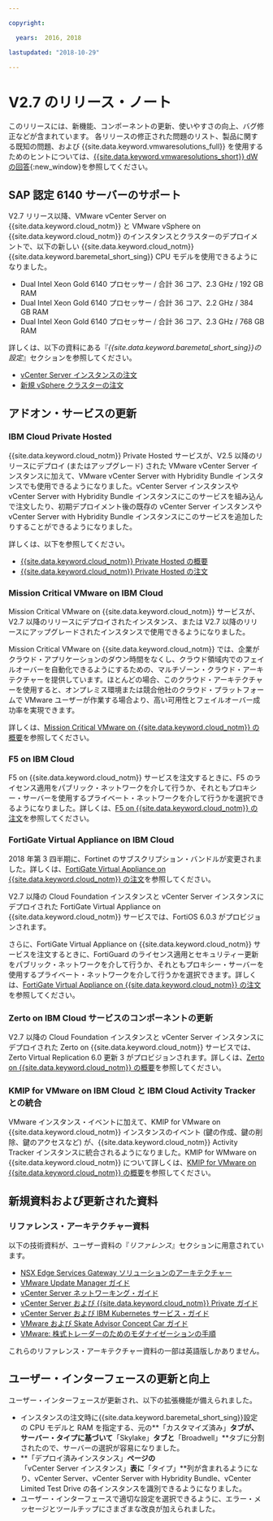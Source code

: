 ```yaml
---

copyright:

  years:  2016, 2018

lastupdated: "2018-10-29"

---
```


# V2.7 のリリース・ノート

このリリースには、新機能、コンポーネントの更新、使いやすさの向上、バグ修正などが含まれています。 各リリースの修正された問題のリスト、製品に関する既知の問題、および {{site.data.keyword.vmwaresolutions_full}} を使用するためのヒントについては、[{{site.data.keyword.vmwaresolutions_short}} dW の回答](https://developer.ibm.com/answers/topics/cloudvmw/){:new_window}を参照してください。

## SAP 認定 6140 サーバーのサポート

V2.7 リリース以降、VMware vCenter Server on {{site.data.keyword.cloud_notm}} と VMware vSphere on {{site.data.keyword.cloud_notm}} のインスタンスとクラスターのデプロイメントで、以下の新しい {{site.data.keyword.cloud_notm}} {{site.data.keyword.baremetal_short_sing}} CPU モデルを使用できるようになりました。
* Dual Intel Xeon Gold 6140 プロセッサー / 合計 36 コア、2.3 GHz / 192 GB RAM
* Dual Intel Xeon Gold 6140 プロセッサー / 合計 36 コア、2.2 GHz / 384 GB RAM
* Dual Intel Xeon Gold 6140 プロセッサー / 合計 36 コア、2.3 GHz / 768 GB RAM

詳しくは、以下の資料にある『*{{site.data.keyword.baremetal_short_sing}}の設定*』セクションを参照してください。
* [vCenter Server インスタンスの注文](../vcenter/vc_orderinginstance.html#bare-metal-server-settings)
* [新規 vSphere クラスターの注文](../vsphere/vs_orderinginstances.html#bare-metal-server-settings)

## アドオン・サービスの更新

### IBM Cloud Private Hosted

{{site.data.keyword.cloud_notm}} Private Hosted サービスが、V2.5 以降のリリースにデプロイ (またはアップグレード) された VMware vCenter Server インスタンスに加えて、VMware vCenter Server with Hybridity Bundle インスタンスでも使用できるようになりました。vCenter Server インスタンスや vCenter Server with Hybridity Bundle インスタンスにこのサービスを組み込んで注文したり、初期デプロイメント後の既存の vCenter Server インスタンスや vCenter Server with Hybridity Bundle インスタンスにこのサービスを追加したりすることができるようになりました。

詳しくは、以下を参照してください。
* [{{site.data.keyword.cloud_notm}} Private Hosted の概要](../services/icp_overview.html)
* [{{site.data.keyword.cloud_notm}} Private Hosted の注文](../services/icp_ordering.html)

### Mission Critical VMware on IBM Cloud

Mission Critical VMware on {{site.data.keyword.cloud_notm}} サービスが、V2.7 以降のリリースにデプロイされたインスタンス、または V2.7 以降のリリースにアップグレードされたインスタンスで使用できるようになりました。

Mission Critical VMware on {{site.data.keyword.cloud_notm}} では、企業がクラウド・アプリケーションのダウン時間をなくし、クラウド領域内でのフェイルオーバーを自動化できるようにするための、マルチゾーン・クラウド・アーキテクチャーを提供しています。ほとんどの場合、このクラウド・アーキテクチャーを使用すると、オンプレミス環境または競合他社のクラウド・プラットフォームで VMware ユーザーが作業する場合より、高い可用性とフェイルオーバー成功率を実現できます。

詳しくは、[Mission Critical VMware on {{site.data.keyword.cloud_notm}} の概要](../services/mcv_overview.html)を参照してください。

### F5 on IBM Cloud

F5 on {{site.data.keyword.cloud_notm}} サービスを注文するときに、F5 のライセンス適用をパブリック・ネットワークを介して行うか、それともプロキシー・サーバーを使用するプライベート・ネットワークを介して行うかを選択できるようになりました。詳しくは、[F5 on {{site.data.keyword.cloud_notm}} の注文](../services/f5_ordering.html)を参照してください。

### FortiGate Virtual Appliance on IBM Cloud

2018 年第 3 四半期に、Fortinet のサブスクリプション・バンドルが変更されました。詳しくは、[FortiGate Virtual Appliance on {{site.data.keyword.cloud_notm}} の注文](../services/fortinetvm_ordering.html)を参照してください。

V2.7 以降の Cloud Foundation インスタンスと vCenter Server インスタンスにデプロイされた FortiGate Virtual Appliance on {{site.data.keyword.cloud_notm}} サービスでは、FortiOS 6.0.3 がプロビジョンされます。

さらに、FortiGate Virtual Appliance on {{site.data.keyword.cloud_notm}} サービスを注文するときに、FortiGuard のライセンス適用とセキュリティー更新をパブリック・ネットワークを介して行うか、それともプロキシー・サーバーを使用するプライベート・ネットワークを介して行うかを選択できます。詳しくは、[FortiGate Virtual Appliance on {{site.data.keyword.cloud_notm}} の注文](../services/fortinetvm_ordering.html)を参照してください。

### Zerto on IBM Cloud サービスのコンポーネントの更新

V2.7 以降の Cloud Foundation インスタンスと vCenter Server インスタンスにデプロイされた Zerto on {{site.data.keyword.cloud_notm}} サービスでは、Zerto Virtual Replication 6.0 更新 3 がプロビジョンされます。詳しくは、[Zerto on {{site.data.keyword.cloud_notm}} の概要](../services/addingzertodr.html)を参照してください。

### KMIP for VMware on IBM Cloud と IBM Cloud Activity Tracker との統合

VMware インスタンス・イベントに加えて、KMIP for VMware on {{site.data.keyword.cloud_notm}} インスタンスのイベント (鍵の作成、鍵の削除、鍵のアクセスなど) が、{{site.data.keyword.cloud_notm}} Activity Tracker インスタンスに統合されるようになりました。KMIP for WMware on {{site.data.keyword.cloud_notm}} について詳しくは、[KMIP for VMware on {{site.data.keyword.cloud_notm}} の概要](../services/kmip_considerations.html)を参照してください。

## 新規資料および更新された資料

### リファレンス・アーキテクチャー資料

以下の技術資料が、ユーザー資料の『*リファレンス*』セクションに用意されています。

* [NSX Edge Services Gateway ソリューションのアーキテクチャー](../archiref/nsx/nsx_overview.html)
* [VMware Update Manager ガイド](../archiref/vum/vum-intro.html)
* [vCenter Server ネットワーキング・ガイド](../archiref/vcsnsxt/vcsnsxt-intro.html)
* [vCenter Server および {{site.data.keyword.cloud_notm}} Private ガイド](../archiref/vcsicp/vcsicp-intro.html)
* [vCenter Server および IBM Kubernetes サービス・ガイド](../archiref/vcsiks/vcsiks-intro.html)
* [VMware および Skate Advisor Concept Car ガイド](../archiref/vcscar/vcscar-intro.html)
* [VMware: 株式トレーダーのためのモダナイゼーションの手順](../archiref/vcscontent/vcscontent-modjourney.html)

これらのリファレンス・アーキテクチャー資料の一部は英語版しかありません。

## ユーザー・インターフェースの更新と向上

ユーザー・インターフェースが更新され、以下の拡張機能が備えられました。

* インスタンスの注文時に{{site.data.keyword.baremetal_short_sing}}設定の CPU モデルと RAM を指定する、元の**「カスタマイズ済み」**タブが、サーバー・タイプに基づいて**「Skylake」**タブと**「Broadwell」**タブに分割されたので、サーバーの選択が容易になりました。
* **「デプロイ済みインスタンス」**ページの**「vCenter Server インスタンス」**表に**「タイプ」**列が含まれるようになり、vCenter Server、vCenter Server with Hybridity Bundle、vCenter Limited Test Drive の各インスタンスを識別できるようになりました。
* ユーザー・インターフェースで適切な設定を選択できるように、エラー・メッセージとツールチップにさまざまな改良が加えられました。

